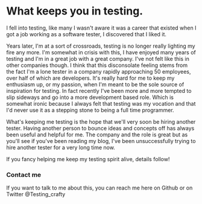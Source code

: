 # What keeps you in testing. 

I fell into testing, like many I wasn't aware it was a career that existed when I got a job working as a software 
tester, I discovered that I liked it. 

Years later, I'm at a sort of crossroads, testing is no longer really lighting my fire any more. I'm somewhat in crisis
with this, I have enjoyed many years of testing and I'm in a great job with a great company. I've not felt like this
in other companies though. I think that this disconsolate feeling stems from the fact I'm a lone tester in a company 
rapidly approaching 50 employees, over half of which are developers. It's really hard for me to keep my enthusiasm up, 
or my passion, when I'm meant to be the sole source of inspiration for testing. In fact recently I've been more and more
tempted to slip sideways and go into a more development based role. Which is somewhat ironic because I always felt
that testing was my vocation and that I'd never use it as a stepping stone to being a full time programmer. 

What's keeping me testing is the hope that we'll very soon be hiring another tester. Having another person to bounce 
ideas and concepts off has always been useful and helpful for me. The company and the role is great but as you'll see
if you've been reading my blog, I've been unsuccessfully trying to hire another tester for a very long time now.

If you fancy helping me keep my testing spirit alive, details follow!


### Contact me
If you want to talk  to me about this, you can reach me here on Github or on Twitter @Testing_crafty

